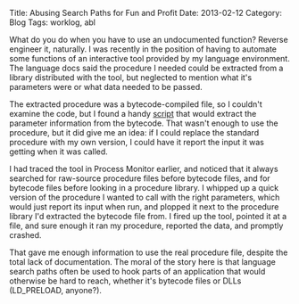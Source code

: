 Title: Abusing Search Paths for Fun and Profit
Date: 2013-02-12
Category: Blog
Tags: worklog, abl

What do you do when you have to use an undocumented function? Reverse
engineer it, naturally. I was recently in the position of having to
automate some functions of an interactive tool provided by my language
environment. The language docs said the procedure I needed could be
extracted from a library distributed with the tool, but neglected to
mention what it's parameters were or what data needed to be passed.

The extracted procedure was a bytecode-compiled file, so I couldn't
examine the code, but I found a handy [script][param-script] that
would extract the parameter information from the bytecode. That wasn't
enough to use the procedure, but it did give me an idea: if I could
replace the standard procedure with my own version, I could have it
report the input it was getting when it was called.

[param-script]: https://gist.github.com/abevoelker/581127

I had traced the tool in Process Monitor earlier, and noticed that it
always searched for raw-source procedure files before bytecode files,
and for bytecode files before looking in a procedure library. I
whipped up a quick version of the procedure I wanted to call with the
right parameters, which would just report its input when run, and
plopped it next to the procedure library I'd extracted the bytecode
file from. I fired up the tool, pointed it at a file, and sure enough
it ran my procedure, reported the data, and promptly crashed.

That gave me enough information to use the real procedure file,
despite the total lack of documentation. The moral of the story here
is that language search paths often be used to hook parts of an
application that would otherwise be hard to reach, whether it's
bytecode files or DLLs (LD_PRELOAD, anyone?).
